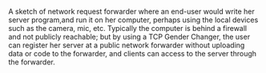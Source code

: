 A sketch of network request forwarder where an end-user would write her server program,and run it on her computer, perhaps using the local devices such as the camera, mic, etc.  Typically the computer is behind a firewall and not publicly reachable; but by using a TCP Gender Changer, the user can register her server at a public network forwarder without uploading data or code to the forwarder, and clients can access to the server through the forwarder.
